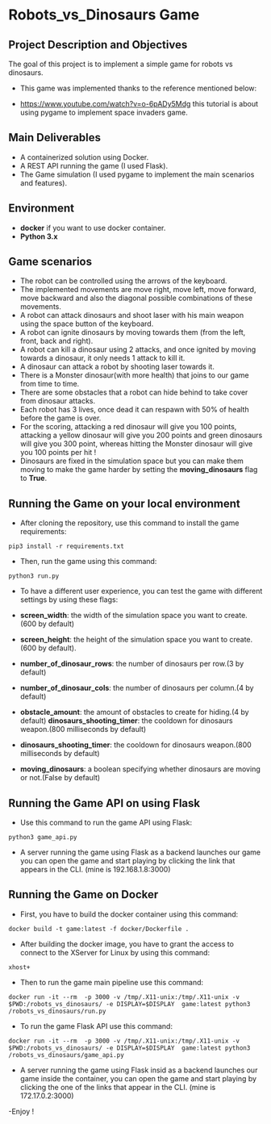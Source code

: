 # Robots_vs_Dinosaurs Game 

## Project Description and Objectives

The goal of this project is to implement a simple game for robots vs dinosaurs.

* This game was implemented thanks to the reference mentioned below:
-  https://www.youtube.com/watch?v=o-6pADy5Mdg this tutorial is about using pygame to implement space invaders game.

## Main Deliverables

- A containerized solution using Docker.
- A REST API running the game (I used Flask).
- The Game simulation (I used pygame to implement the main scenarios and features).

## Environment

 - **docker** if you want to use docker container.
 - **Python 3.x**

## Game scenarios

- The robot can be controlled using the arrows of the keyboard.
- The implemented movements are move right, move left, move forward, move backward and also the diagonal possible combinations of these movements.
- A robot can attack dinosaurs and shoot laser with his main weapon using the space button of the keyboard.
- A robot can ignite dinosaurs by moving towards them (from the left, front, back and right).
- A robot can kill a dinosaur using 2 attacks, and once ignited by moving towards a dinosaur, it only needs 1 attack to kill it.
- A dinosaur can attack a robot by shooting laser towards it.
- There is a Monster dinosaur(with more health) that joins to our game from time to time.
- There are some obstacles that a robot can hide behind to take cover from dinosaur attacks.
- Each robot has 3 lives, once dead it can respawn with 50% of health before the game is over.
- For the scoring, attacking a red dinosaur will give you 100 points, attacking a yellow dinosaur will give you 200 points and green dinosaurs will give you 300 point, whereas hitting the Monster dinosaur will give you 100 points per hit !
- Dinosaurs are fixed in the simulation space but you can make them moving to make the game harder by setting the **moving_dinosaurs** flag to **True**.


## Running the Game on your local environment
- After cloning the repository, use this command to install the game requirements:

```
pip3 install -r requirements.txt
```

- Then, run the game using this command:

```
python3 run.py
```
- To have a different user experience, you can test the game with different settings by using these flags:

* **screen_width**: the width of the simulation space you want to create.(600 by default)
* **screen_height**: the height of the simulation space you want to create.(600 by default).
* **number_of_dinosaur_rows**: the number of dinosaurs per row.(3 by default)
* **number_of_dinosaur_cols**: the number of dinosaurs per column.(4 by default)
* **obstacle_amount**: the amount of obstacles to create for hiding.(4 by default)
**dinosaurs_shooting_timer**: the cooldown for dinosaurs weapon.(800 milliseconds by default)


* **dinosaurs_shooting_timer**: the cooldown for dinosaurs weapon.(800 milliseconds by default)
* **moving_dinosaurs**: a boolean specifying whether dinosaurs are moving or not.(False by default)

## Running the Game API on using Flask 

- Use this command to run the game API using Flask:

```
python3 game_api.py
```
- A server running the game using Flask as a backend launches our game you can open the game and start playing by clicking the link that appears in the CLI. (mine is 192.168.1.8:3000) 

## Running the Game on Docker 

- First, you have to build the docker container using this command:

```
docker build -t game:latest -f docker/Dockerfile .
```
- After building the docker image, you have to grant the access to connect to the XServer for Linux by using this command:

```
xhost+
```
- Then to run the game main pipeline use this command:

```
docker run -it --rm  -p 3000 -v /tmp/.X11-unix:/tmp/.X11-unix -v $PWD:/robots_vs_dinosaurs/ -e DISPLAY=$DISPLAY  game:latest python3 /robots_vs_dinosaurs/run.py
```
- To run the game Flask API use this command:

```
docker run -it --rm  -p 3000 -v /tmp/.X11-unix:/tmp/.X11-unix -v $PWD:/robots_vs_dinosaurs/ -e DISPLAY=$DISPLAY  game:latest python3 /robots_vs_dinosaurs/game_api.py
```

- A server running the game using Flask insid as a backend launches our game inside the container, you can open the game and start playing by clicking the one of the links that appear in the CLI. (mine is 172.17.0.2:3000)

-Enjoy !